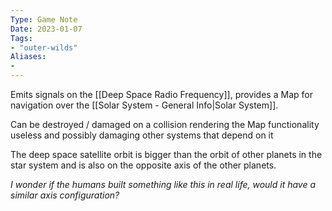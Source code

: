 ```yaml
---
Type: Game Note
Date: 2023-01-07
Tags:
- "outer-wilds"
Aliases:
- 
---
```

Emits signals on the [[Deep Space Radio Frequency]], provides a Map for navigation over the [[Solar System - General Info|Solar System]].

Can be destroyed / damaged on a collision rendering the Map functionality useless and possibly damaging other systems that depend on it

The deep space satellite orbit is bigger than the orbit of other planets in the star system and is also on the opposite axis of the other planets. 

*I wonder if the humans built something like this in real life, would it have a similar axis configuration?*